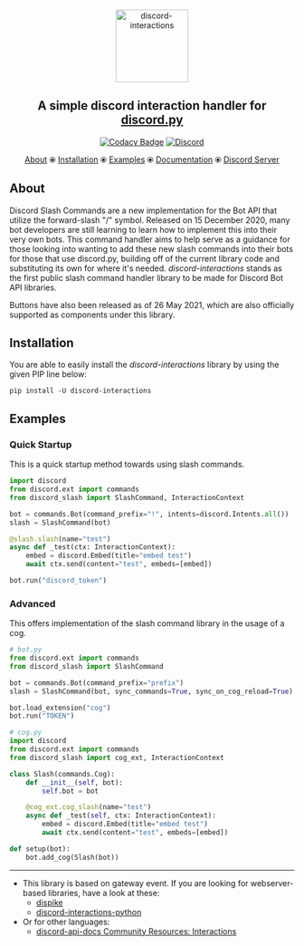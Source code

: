 <p align="center">
    <br>
    <a href="https://pypi.org/project/discord-interactions/"><img src="https://raw.githubusercontent.com/discord-py-slash-commands/discord-py-slash-command/master/.github/discordpyinteractionslogo.png" alt="discord-interactions" height="128"></a>
    <h2 align = "center">A simple discord interaction handler for <a href="https://github.com/Rapptz/discord.py">discord.py</a></h2>
</p>
<p align="center">
        <a href="https://app.codacy.com/gh/eunwoo1104/discord-py-slash-command?utm_source=github.com&utm_medium=referral&utm_content=eunwoo1104/discord-py-slash-command&utm_campaign=Badge_Grade_Settings"><img src="https://api.codacy.com/project/badge/Grade/224bdbe58f8f43f28a093a33a7546456" alt="Codacy Badge"></a>
        <a href="https://discord.gg/KkgMBVuEkx"> <img alt="Discord" src="https://img.shields.io/discord/789032594456576001"></a>
</p>
<p align="center">
   <a href="#about">About</a> ⦿
   <a href="#installation">Installation</a> ⦿
   <a href="#examples">Examples</a> ⦿
   <a href="https://discord-py-slash-command.readthedocs.io/en/latest/">Documentation</a> ⦿
   <a href="https://discord.gg/KkgMBVuEkx">Discord Server</a>
</p>
   
## About
Discord Slash Commands are a new implementation for the Bot API that utilize the forward-slash "/" symbol.
Released on 15 December 2020, many bot developers are still learning to learn how to implement this into
their very own bots. This command handler aims to help serve as a guidance for those looking into wanting to add
these new slash commands into their bots for those that use discord.py, building off of the current library
code and substituting its own for where it's needed. *discord-interactions* stands as the first public
slash command handler library to be made for Discord Bot API libraries.

Buttons have also been released as of 26 May 2021, which are also officially supported as components under
this library.

## Installation
You are able to easily install the *discord-interactions* library by using the given PIP line below:

`pip install -U discord-interactions`

## Examples
### Quick Startup
This is a quick startup method towards using slash commands.
```py
import discord
from discord.ext import commands
from discord_slash import SlashCommand, InteractionContext

bot = commands.Bot(command_prefix="!", intents=discord.Intents.all())
slash = SlashCommand(bot)

@slash.slash(name="test")
async def _test(ctx: InteractionContext):
    embed = discord.Embed(title="embed test")
    await ctx.send(content="test", embeds=[embed])

bot.run("discord_token")
```

### Advanced
This offers implementation of the slash command library in the usage of a cog.
```py
# bot.py
from discord.ext import commands
from discord_slash import SlashCommand

bot = commands.Bot(command_prefix="prefix")
slash = SlashCommand(bot, sync_commands=True, sync_on_cog_reload=True)

bot.load_extension("cog")
bot.run("TOKEN")

# cog.py
import discord
from discord.ext import commands
from discord_slash import cog_ext, InteractionContext

class Slash(commands.Cog):
    def __init__(self, bot):
        self.bot = bot

    @cog_ext.cog_slash(name="test")
    async def _test(self, ctx: InteractionContext):
        embed = discord.Embed(title="embed test")
        await ctx.send(content="test", embeds=[embed])

def setup(bot):
    bot.add_cog(Slash(bot))
```

--------
- This library is based on gateway event. If you are looking for webserver-based libraries, have a look at these:  
    - [dispike](https://github.com/ms7m/dispike)  
    - [discord-interactions-python](https://github.com/discord/discord-interactions-python)  
- Or for other languages:  
    - [discord-api-docs Community Resources: Interactions](https://discord.com/developers/docs/topics/community-resources#interactions)
